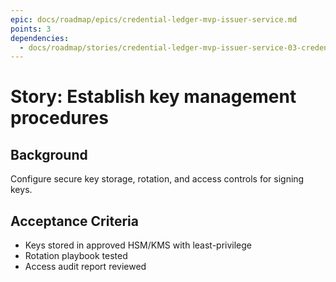 ```yaml
---
epic: docs/roadmap/epics/credential-ledger-mvp-issuer-service.md
points: 3
dependencies:
  - docs/roadmap/stories/credential-ledger-mvp-issuer-service-03-credential-builder.md
---
```

# Story: Establish key management procedures

## Background
Configure secure key storage, rotation, and access controls for signing keys.

## Acceptance Criteria
- Keys stored in approved HSM/KMS with least-privilege
- Rotation playbook tested
- Access audit report reviewed
